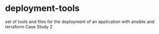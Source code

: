 # deployment-tools
set of tools and files for the deployment of an application with ansible and terraform Case Study 2
